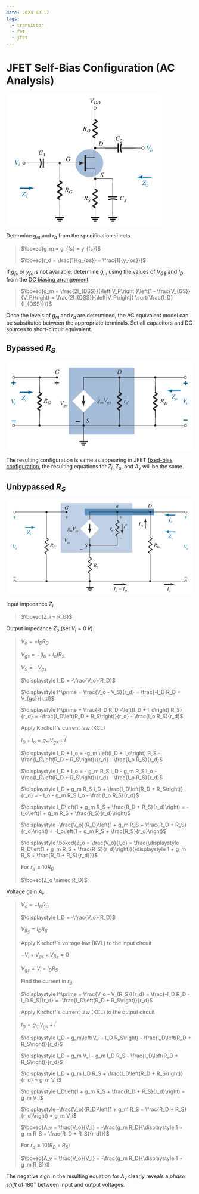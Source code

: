 ```yaml
---
date: 2023-08-17
tags:
  - transistor
  - fet
  - jfet
---
```


# JFET Self-Bias Configuration (AC Analysis)

![](./media/n-channel-jfet-self-bias-configuration-ac.png)

Determine $g_m$ and $r_d$ from the specification sheets.

> $\boxed{g_m = g_{fs} = y_{fs}}$
>
> $\boxed{r_d = \frac{1}{g_{os}} = \frac{1}{y_{os}}}$

If $g_{fs}$ or $y_{fs}$ is not available, determine $g_m$ using the values of $V_{GS}$ and $I_D$ from the [DC biasing arrangement](d356b0a5.md).

> $\boxed{g_m = \frac{2I_{DSS}}{\left|V_P\right|}\left(1 - \frac{V_{GS}}{V_P}\right) = \frac{2I_{DSS}}{\left|V_P\right|} \sqrt{\frac{I_D}{I_{DSS}}}}$

Once the levels of $g_m$ and $r_d$ are determined, the AC equivalent model can be substituted between the appropriate terminals. Set all capacitors and DC sources to short-circuit equivalent.

## Bypassed $R_S$

![](./media/n-channel-jfet-self-bias-configuration-ac-equivalent-circuit-bypassed-source-resistance.png)

The resulting configuration is same as appearing in JFET [fixed-bias configuration](a3c8ef03.md), the resulting equations for $Z_i$, $Z_o$, and $A_v$ will be the same.

## Unbypassed $R_S$

![](./media/n-channel-jfet-self-bias-configuration-ac-equivalent-circuit-unbypassed-source-resistance.png)

Input impedance $Z_i$

> $\boxed{Z_i = R_G}$

Output impedance $Z_o$ (set $V_i = 0\,V$)

> $\displaystyle V_o = -I_D R_D$
>
> $\displaystyle V_{gs} = -\left(I_D + I_o\right) R_S$
>
> $\displaystyle V_S = -V_{gs}$
>
> $\displaystyle I_D = -\frac{V_o}{R_D}$
>
> $\displaystyle I^\prime = \frac{V_o - V_S}{r_d} = \frac{-I_D R_D + V_{gs}}{r_d}$
>
> $\displaystyle I^\prime = \frac{-I_D R_D -\left(I_D + I_o\right) R_S}{r_d} = -\frac{I_D\left(R_D + R_S\right)}{r_d} - \frac{I_o R_S}{r_d}$
>
> Apply Kirchoff's current law (KCL)
>
> $\displaystyle I_D + I_o = g_m V_{gs} + I^\prime$
>
> $\displaystyle I_D + I_o = -g_m \left(I_D + I_o\right) R_S - \frac{I_D\left(R_D + R_S\right)}{r_d} - \frac{I_o R_S}{r_d}$
>
> $\displaystyle I_D + I_o = - g_m R_S I_D - g_m R_S I_o - \frac{I_D\left(R_D + R_S\right)}{r_d} - \frac{I_o R_S}{r_d}$
>
> $\displaystyle I_D + g_m R_S I_D + \frac{I_D\left(R_D + R_S\right)}{r_d} = - I_o - g_m R_S I_o - \frac{I_o R_S}{r_d}$
>
> $\displaystyle I_D\left(1 + g_m R_S + \frac{R_D + R_S}{r_d}\right) = -I_o\left(1 + g_m R_S + \frac{R_S}{r_d}\right)$
>
> $\displaystyle -\frac{V_o}{R_D}\left(1 + g_m R_S + \frac{R_D + R_S}{r_d}\right) = -I_o\left(1 + g_m R_S + \frac{R_S}{r_d}\right)$
>
> $\displaystyle \boxed{Z_o = \frac{V_o}{I_o} = \frac{\displaystyle R_D\left(1 + g_m R_S + \frac{R_S}{r_d}\right)}{\displaystyle 1 + g_m R_S + \frac{R_D + R_S}{r_d}}}$
>
> For $r_d \geq 10R_D$
>
> $\boxed{Z_o \simeq R_D}$

Voltage gain $A_v$

> $\displaystyle V_o = -I_D R_D$
>
> $\displaystyle I_D = -\frac{V_o}{R_D}$
>
> $\displaystyle V_{R_S} = I_D R_S$
>
> Apply Kirchoff's voltage law (KVL) to the input circuit
>
> $\displaystyle -V_i + V_{gs} + V_{R_S} = 0$
>
> $\displaystyle V_{gs} = V_i - I_D R_S$
>
> Find the current in $r_d$
>
> $\displaystyle I^\prime = \frac{V_o - V_{R_S}}{r_d} = \frac{-I_D R_D - I_D R_S}{r_d} = -\frac{I_D\left(R_D + R_S\right)}{r_d}$
>
> Apply Kirchoff's current law (KCL) to the output circuit
>
> $\displaystyle I_D = g_m V_{gs} + I^\prime$
>
> $\displaystyle I_D = g_m\left(V_i - I_D R_S\right) - \frac{I_D\left(R_D + R_S\right)}{r_d}$
>
> $\displaystyle I_D = g_m V_i - g_m I_D R_S - \frac{I_D\left(R_D + R_S\right)}{r_d}$
>
> $\displaystyle I_D + g_m I_D R_S + \frac{I_D\left(R_D + R_S\right)}{r_d} = g_m V_i$
>
> $\displaystyle I_D\left(1 + g_m R_S + \frac{R_D + R_S}{r_d}\right) = g_m V_i$
>
> $\displaystyle -\frac{V_o}{R_D}\left(1 + g_m R_S + \frac{R_D + R_S}{r_d}\right) = g_m V_i$
>
> $\boxed{A_v = \frac{V_o}{V_i} = -\frac{g_m R_D}{\displaystyle 1 + g_m R_S + \frac{R_D + R_S}{r_d}}}$
>
> For $r_d \geq 10\left(R_D + R_S\right)$
>
> $\boxed{A_v = \frac{V_o}{V_i} = -\frac{g_m R_D}{\displaystyle 1 + g_m R_S}}$

The negative sign in the resulting equation for $A_v$ clearly reveals a *phase shift* of $180^\circ$ between input and output voltages.

